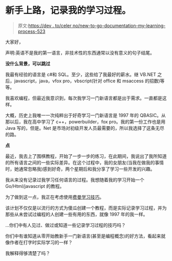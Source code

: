 # 新手上路，记录我的学习过程。

> 原文:[https://dev . to/celer no/new-to-go-documentation-my-learning-process-523](https://dev.to/celerno/new-to-go-documenting-my-learning-process-523)

大家好，

声明:英语不是我的第一语言，非技术性的东西通常以没有意义的句子结尾。

**没什么背景，可以跳过**

我最有经验的语言是 c#和 SQL。至少，这些给了我最好的薪水。继 VB.NET 之后，javascript，java，vfox pro，vbscript(针对 office 和 msaccess 的招数)等等。

我喜欢编程，但最近我意识到，每次我学习一门新语言都是出于需求。一直都是这样。

大概，历史上我唯一一次纯粹出于好奇学习一门新语言是 1997 年的 QBASIC。从那以后，我在高中学习了 c++，powerbuilder，fox pro。我的第一份工作也是用 Java 写的，但是。Net 是市场对初级开发人员最需要的，所以我选择了这条无尽的路。

**点**

最近，我去上了围棋教程，开始了一步一步的练习，在此期间，我说出了我所知道的所有语言之间的一些实际差异。在这个过程中，我的女朋友(当我在做我的事情时，她通常忽略我)感到好奇，两个星期后和我分享了学习一些开发的兴趣。

我从来没有记录过我学习任何语言的过程。我想随着我的学习开始一个 Go/Html/javascript 的教程。

为了做到这一点，我正在考虑使用[费曼学习技巧](https://mattyford.com/blog/2014/1/23/the-feynman-technique-mode)。

该计划不仅仅是以流行的方式为傻瓜创建一个教程，而是实际记录学习过程，并为那些从未尝试过编程的人创建一些有用的东西，就像 1997 年的我一样。

...你们中有人见过、做过或知道一些记录学习过程的技巧吗？

你们中有谁知道从零开始教新手一门新语言(甚至是编程概念)的好方法，看起来就像作者在打字时实际学习的一样？

我解释得够清楚了吗？